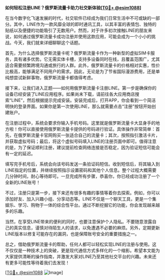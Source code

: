 **如何轻松注册LINE？俄罗斯流量卡助力社交新体验[[TG💪+ @esim1088](https://t.me/s/esim1088)]**

在当今数字化飞速发展的时代，社交软件已经成为我们日常生活中不可或缺的一部分。其中，LINE作为一款风靡全球的即时通讯工具，以其丰富的表情包、独特的贴纸以及便捷的功能吸引了无数用户。然而，对于许多初次接触LINE的朋友来说，如何通过俄罗斯流量卡成功注册并使用这款应用，可能会成为一个小小的挑战。今天，我们就来详细聊聊这个话题。

首先，为什么选择俄罗斯流量卡呢？俄罗斯流量卡作为一种新型的虚拟SIM卡服务，具有诸多优势。它无需实体卡槽，支持多设备同时在线，且覆盖范围广，尤其适合需要频繁跨境沟通或旅行的人群。此外，俄罗斯流量卡的价格相对实惠，性价比极高，能够满足不同用户的需求。因此，无论是为了节省国际漫游费用，还是单纯想尝试新鲜事物，俄罗斯流量卡都值得考虑。

接下来，让我们进入正题——如何用俄罗斯流量卡注册LINE。第一步是确保你的设备已经安装了LINE应用程序。如果尚未下载，请前往各大应用商店搜索“LINE”，然后根据提示完成安装。安装完成后，打开APP，你会看到一个简洁明快的登录界面。如果你是第一次使用LINE，那么就需要点击“注册”按钮开始创建账户。

在注册过程中，系统会要求你输入手机号码。这里就是俄罗斯流量卡大显身手的地方啦！你可以直接使用俄罗斯流量卡提供的号码进行验证。具体操作非常简单：首先，在俄罗斯流量卡官网购买一张适合自己的流量卡；其次，按照指引激活卡片，并获取虚拟号码；最后，将这个虚拟号码填入LINE的注册页面中即可。值得注意的是，为了保证顺利注册，建议提前检查网络连接是否稳定，因为验证短信可能会有一定的延迟。

填写完手机号后，系统会向该号码发送一条验证码短信。收到短信后，将其输入到LINE指定的位置，并继续按照指示设置密码和其他个人信息。整个过程大概需要几分钟时间，耐心等待即可。一旦完成所有步骤，恭喜你，你已经成功注册了一个全新的LINE账号！

不过，注册只是第一步，接下来还有很多有趣的事情等着你去探索。例如，你可以添加好友、加入兴趣小组、分享动态等。LINE不仅是一个聊天工具，更是一个集娱乐、学习、购物于一体的综合性平台。通过不断挖掘它的功能，你会发现越来越多的乐趣。

当然，在享受LINE带来的便利的同时，也要注意保护个人隐私。不要随意泄露自己的真实信息，谨慎对待陌生人的请求，以免遭遇不必要的麻烦。另外，定期更新LINE版本以修复可能存在的漏洞，也是保障账号安全的重要措施之一。

总之，借助俄罗斯流量卡的帮助，任何人都可以轻松实现LINE的注册与使用。这不仅仅是一种技术上的突破，更是现代通信方式多样化的一个缩影。希望本文能为大家提供清晰的操作指南，并激发大家对LINE乃至其他社交平台的兴趣。未来还有更多可能性等待着我们去发现！

[[TG💪+ @esim1088](https://t.me/s/esim1088) ![Image](https://i.postimg.cc/4NQfJmqS/Snipaste-2025-05-13-00-14-12.png)]